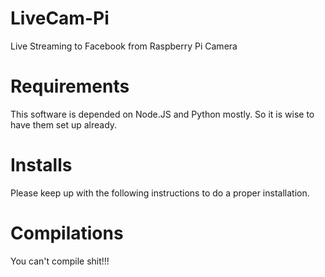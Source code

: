 # LiveCam-Pi
Live Streaming to Facebook from Raspberry Pi Camera

# Requirements
This software is depended on Node.JS and Python mostly. So it is wise to have them set up already.

# Installs
Please keep up with the following instructions to do a proper installation.

# Compilations
You can't compile shit!!!
